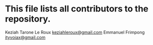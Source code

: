 # This file lists all contributors to the repository.

Keziah Tarone Le Roux <keziahleroux@gmail.com>
Emmanuel Frimpong <ityvoiax@gmail.com>
